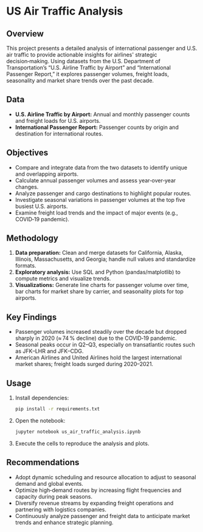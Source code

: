# US Air Traffic Analysis

## Overview
This project presents a detailed analysis of international passenger and U.S. air traffic to provide actionable insights for airlines' strategic decision‑making. Using datasets from the U.S. Department of Transportation’s “U.S. Airline Traffic by Airport” and “International Passenger Report,” it explores passenger volumes, freight loads, seasonality and market share trends over the past decade.

## Data
- **U.S. Airline Traffic by Airport:** Annual and monthly passenger counts and freight loads for U.S. airports.
- **International Passenger Report:** Passenger counts by origin and destination for international routes.

## Objectives
- Compare and integrate data from the two datasets to identify unique and overlapping airports.
- Calculate annual passenger volumes and assess year‑over‑year changes.
- Analyze passenger and cargo destinations to highlight popular routes.
- Investigate seasonal variations in passenger volumes at the top five busiest U.S. airports.
- Examine freight load trends and the impact of major events (e.g., COVID‑19 pandemic).

## Methodology
1. **Data preparation:** Clean and merge datasets for California, Alaska, Illinois, Massachusetts, and Georgia; handle null values and standardize formats.
2. **Exploratory analysis:** Use SQL and Python (pandas/matplotlib) to compute metrics and visualize trends.
3. **Visualizations:** Generate line charts for passenger volume over time, bar charts for market share by carrier, and seasonality plots for top airports.

## Key Findings
- Passenger volumes increased steadily over the decade but dropped sharply in 2020 (≈ 74 % decline) due to the COVID‑19 pandemic.
- Seasonal peaks occur in Q2–Q3, especially on transatlantic routes such as JFK–LHR and JFK–CDG.
- American Airlines and United Airlines hold the largest international market shares; freight loads surged during 2020–2021.

## Usage
1. Install dependencies:

   ```bash
   pip install -r requirements.txt
   ```

2. Open the notebook:

   ```bash
   jupyter notebook us_air_traffic_analysis.ipynb
   ```

3. Execute the cells to reproduce the analysis and plots.

## Recommendations
- Adopt dynamic scheduling and resource allocation to adjust to seasonal demand and global events.
- Optimize high‑demand routes by increasing flight frequencies and capacity during peak seasons.
- Diversify revenue streams by expanding freight operations and partnering with logistics companies.
- Continuously analyze passenger and freight data to anticipate market trends and enhance strategic planning.
